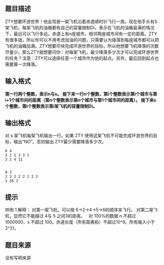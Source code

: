


## 题目描述
ZTY想要环游世界！他会驾驶一架飞机沿着赤道顺时针飞行一周。现在他手头有S架飞机，每架飞机的油箱都有自己的容量限制Di，表示在飞机的油箱装满的情况下，最远可以飞行多远。赤道上有n座城市，相邻两座城市间有一定的距离。ZTY有很多钱，所以你可以不用考虑加油的问题，只需要认为降落到每座城市都可以把飞机的油箱加满。ZTY想要尽快完成环游世界的目标，所以他想要飞机降落的次数尽量少。那么ZTY就想要问你：对每架飞机，最少降落多少次才可以完成环游世界的任务？注意：ZTY可以选择任意一个城市作为他的起点。另外，最后回到起点也需要算一次降落。
## 输入格式
**第一行两个整数，表示n与s。
接下来一行n个整数，第i个整数表示第i个城市与第i+1个城市间的距离（第n个整数表示第n个城市与第1个城市间的距离）。
接下来s个整数，第i个整数表示第i架飞机的容量限制Di。** 
## 输出格式
对 s 架飞机每架飞机输出一行。如果 ZTY 使用这架飞机不可能完成环游世界的目标，输出“NO”。否则输出 ZTY最少需要降落多少次。 

```input1
6 4 
2 2 1 3 3 1 
3 2 4 11 

```
```output1

8 3 
2 2 2 2 2 2 2 2 
1 16 2 
```

## 提示
样例 1 解释： 
对第一架飞机，可以按 6->2->4->5->6的顺序来飞行。 
对第二架飞机，显然它不能越过 4与 5 之间3的距离。 
 
对 100%的数据 n 不超过 1000000，s 不超过 100。赤道长度（所有距离和）不超过10^9。所有输入小于2^31。 
   
## 题目来源
没有写明来源


